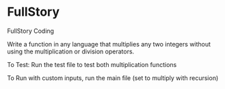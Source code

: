 # FullStory
FullStory Coding

Write a function in any language that multiplies any two integers without using the multiplication or division operators.

To Test: Run the test file to test both multiplication functions

To Run with custom inputs, run the main file (set to multiply with recursion)
